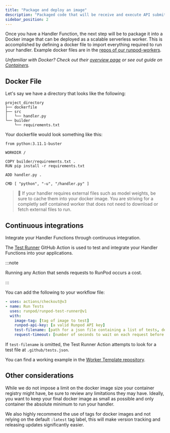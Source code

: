```yaml
---
title: "Package and deploy an image"
description: "Packaged code that will be receive and execute API submitted requests."
sidebar_position: 2
---
```


Once you have a Handler Function, the next step will be to package it into a Docker image that can be deployed as a scalable serverless worker. This is accomplished by defining a docker file to import everything required to run your handler. Example docker files are in the [repos of our runpod-workers](https://github.com/orgs/runpod-workers/repositories).

_Unfamiliar with Docker? Check out their [overview page](https://docs.docker.com/get-started/overview/) or see out guide on [Containers](/category/containers)._

## Docker File

Let's say we have a directory that looks like the following:

```
project_directory
├── dockerfile
├── src
│   └── handler.py
└── builder
    └── requirements.txt
```

Your dockerfile would look something like this:

```Text Docker
from python:3.11.1-buster

WORKDIR /

COPY builder/requirements.txt .
RUN pip install -r requirements.txt

ADD handler.py .

CMD [ "python", "-u", "/handler.py" ]
```

> 🚧 If your handler requires external files such as model weights, be sure to cache them into your docker image. You are striving for a completly self contained worker that does not need to download or fetch external files to run.

## Continuous integrations

Integrate your Handler Functions through continuous integration.

The [Test Runner](https://github.com/runpod/test-runner) GitHub Action is used to test and integrate your Handler Functions into your applications.

:::note

Running any Action that sends requests to RunPod occurs a cost.

:::

You can add the following to your workflow file:

```yaml
- uses: actions/checkout@v3
- name: Run Tests
  uses: runpod/runpod-test-runner@v1
  with:
    image-tag: [tag of image to test]
    runpod-api-key: [a valid Runpod API key]
    test-filename: [path for a json file containing a list of tests, defaults to .github/tests.json]
    request-timeout: [number of seconds to wait on each request before timing out, defaults to 300]
```

If `test-filename` is omitted, the Test Runner Action attempts to look for a test file at `.github/tests.json`.

You can find a working example in the [Worker Template repository](https://github.com/runpod-workers/worker-template/tree/main/.github).

## Other considerations

While we do not impose a limit on the docker image size your container registry might have, be sure to review any limitations they may have. Ideally, you want to keep your final docker image as small as possible and only container the absolute minimum to run your handler.

We also highly recommend the use of tags for docker images and not relying on the default `:latest` tag label, this will make version tracking and releasing updates significantly easier.
